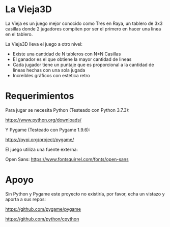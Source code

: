 # La Vieja3D
La Vieja es un juego mejor conocido como Tres en Raya, un tablero de 3x3 casillas donde 2 jugadores compiten por ser el primero en hacer una linea en el tablero. 

La Vieja3D lleva el juego a otro nivel:
* Existe una cantidad de N tableros con N*N Casillas
* El ganador es el que obtiene la mayor cantidad de lineas
* Cada jugador tiene un puntaje que es proporcional a la cantidad de lineas hechas con una sola jugada
* Increíbles gráficos con estética retro



# Requerimientos

Para jugar se necesita Python (Testeado con Python 3.7.3):

https://www.python.org/downloads/

Y Pygame (Testeado con Pygame 1.9.6):

https://pypi.org/project/pygame/

El juego utiliza una fuente externa:

Open Sans: https://www.fontsquirrel.com/fonts/open-sans




# Apoyo

Sin Python y Pygame este proyecto no existiría, por favor, echa un vistazo y aporta a sus repos:

https://github.com/pygame/pygame

https://github.com/python/cpython
